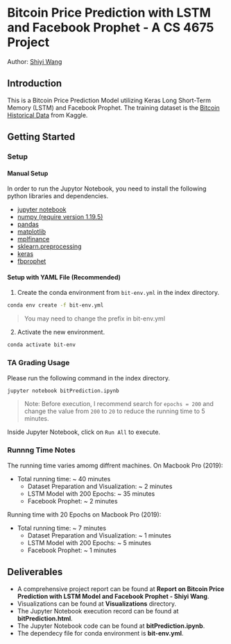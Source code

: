 # Bitcoin Price Prediction with LSTM and Facebook Prophet - A CS 4675 Project

Author: [Shiyi Wang](mailto:swang793@gatech.edu)

## Introduction

This is a Bitcoin Price Prediction Model utilizing Keras Long Short-Term Memory (LSTM) and Facebook Prophet. The training dataset is the [Bitcoin Historical Data](https://www.kaggle.com/mczielinski/bitcoin-historical-data) from Kaggle.

## Getting Started

### Setup

#### Manual Setup

In order to run the Jupytor Notebook, you need to install the following python libraries and dependencies.

* [jupyter notebook](https://jupyter.org/install)
* [numpy (require version 1.19.5)](https://numpy.org/install/)
* [pandas](https://pandas.pydata.org/getting_started.html)
* [matplotlib](https://matplotlib.org/)
* [mplfinance](https://github.com/matplotlib/mplfinance)
* [sklearn.preprocessing](https://scikit-learn.org/stable/modules/preprocessing.html)
* [keras](https://keras.io/)
* [fbprophet](https://facebook.github.io/prophet/)

#### Setup with YAML File (Recommended)

1. Create the conda environment from `bit-env.yml` in the index directory.

```sh
conda env create -f bit-env.yml
```
> You may need to change the prefix in bit-env.yml

2. Activate the new environment. 
```sh
conda activate bit-env
```

### TA Grading Usage

Please run the following command in the index directory.

```sh
jupyter notebook bitPrediction.ipynb 
```

> Note: Before execution, I recommend search for `epochs = 200` and change the value from `200` to `20` to reduce the running time to 5 minutes.


Inside Jupyter Notebook, click on `Run All` to execute.
### Runnng Time Notes

The running time varies amomg diffrent machines. On Macbook Pro (2019):
* Total running time: ~ 40 minutes
  * Dataset Preparation and Visualization: ~ 2 minutes
  * LSTM Model with 200 Epochs: ~ 35 minutes
  * Facebook Prophet: ~ 2 minutes 

Running time with 20 Epochs on Macbook Pro (2019):
* Total running time: ~ 7 minutes
  * Dataset Preparation and Visualization: ~ 1 minutes
  * LSTM Model with 200 Epochs: ~ 5 minutes
  * Facebook Prophet: ~ 1 minutes


## Deliverables

* A comprehensive project report can be found at **Report on Bitcoin Price Prediction with LSTM Model and Facebook Prophet - Shiyi Wang**.
* Visualizations can be found at **Visualizations** directory.
* The Jupyter Notebook execution record can be found at **bitPrediction.html**.
* The Jupyter Notebook code can be found at **bitPrediction.ipynb**.
* The dependecy file for conda environment is **bit-env.yml**.
